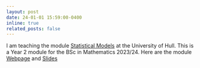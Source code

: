 ```yaml
---
layout: post
date: 24-01-01 15:59:00-0400
inline: true
related_posts: false
---
```


I am teaching the module <a href="/teaching/#2024-Statistical-Models">Statistical Models</a> at the University of Hull.
This is a Year 2 module for the BSc in Mathematics 2023/24. Here are the module <a href="/blog/2024/Statistical-Models">Webpage</a> and
<a href="https://www.silviofanzon.com/2024-Statistical-Models-Slides/">Slides</a>